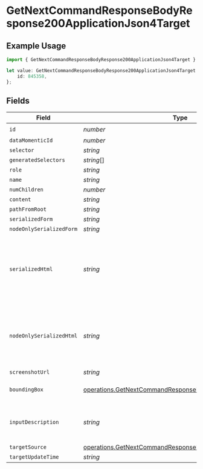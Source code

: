 # GetNextCommandResponseBodyResponse200ApplicationJson4Target

## Example Usage

```typescript
import { GetNextCommandResponseBodyResponse200ApplicationJson4Target } from "momentic/models/operations";

let value: GetNextCommandResponseBodyResponse200ApplicationJson4Target = {
    id: 845358,
};
```

## Fields

| Field                                                                                                                                  | Type                                                                                                                                   | Required                                                                                                                               | Description                                                                                                                            |
| -------------------------------------------------------------------------------------------------------------------------------------- | -------------------------------------------------------------------------------------------------------------------------------------- | -------------------------------------------------------------------------------------------------------------------------------------- | -------------------------------------------------------------------------------------------------------------------------------------- |
| `id`                                                                                                                                   | *number*                                                                                                                               | :heavy_check_mark:                                                                                                                     | N/A                                                                                                                                    |
| `dataMomenticId`                                                                                                                       | *number*                                                                                                                               | :heavy_minus_sign:                                                                                                                     | N/A                                                                                                                                    |
| `selector`                                                                                                                             | *string*                                                                                                                               | :heavy_minus_sign:                                                                                                                     | N/A                                                                                                                                    |
| `generatedSelectors`                                                                                                                   | *string*[]                                                                                                                             | :heavy_minus_sign:                                                                                                                     | N/A                                                                                                                                    |
| `role`                                                                                                                                 | *string*                                                                                                                               | :heavy_minus_sign:                                                                                                                     | N/A                                                                                                                                    |
| `name`                                                                                                                                 | *string*                                                                                                                               | :heavy_minus_sign:                                                                                                                     | N/A                                                                                                                                    |
| `numChildren`                                                                                                                          | *number*                                                                                                                               | :heavy_minus_sign:                                                                                                                     | N/A                                                                                                                                    |
| `content`                                                                                                                              | *string*                                                                                                                               | :heavy_minus_sign:                                                                                                                     | N/A                                                                                                                                    |
| `pathFromRoot`                                                                                                                         | *string*                                                                                                                               | :heavy_minus_sign:                                                                                                                     | N/A                                                                                                                                    |
| `serializedForm`                                                                                                                       | *string*                                                                                                                               | :heavy_minus_sign:                                                                                                                     | N/A                                                                                                                                    |
| `nodeOnlySerializedForm`                                                                                                               | *string*                                                                                                                               | :heavy_minus_sign:                                                                                                                     | N/A                                                                                                                                    |
| `serializedHtml`                                                                                                                       | *string*                                                                                                                               | :heavy_minus_sign:                                                                                                                     | pruned html including 1 neighbor and 1 layer of children. value for text inputs pruned.                                                |
| `nodeOnlySerializedHtml`                                                                                                               | *string*                                                                                                                               | :heavy_minus_sign:                                                                                                                     | outerHtml of the element without any children. value for text inputs pruned.                                                           |
| `screenshotUrl`                                                                                                                        | *string*                                                                                                                               | :heavy_minus_sign:                                                                                                                     | N/A                                                                                                                                    |
| `boundingBox`                                                                                                                          | [operations.GetNextCommandResponseBodyResponseBoundingBox](../../models/operations/getnextcommandresponsebodyresponseboundingbox.md)   | :heavy_minus_sign:                                                                                                                     | css pixel bounding box                                                                                                                 |
| `inputDescription`                                                                                                                     | *string*                                                                                                                               | :heavy_minus_sign:                                                                                                                     | the description that generated this cache                                                                                              |
| `targetSource`                                                                                                                         | [operations.GetNextCommandResponseBodyResponseTargetSource](../../models/operations/getnextcommandresponsebodyresponsetargetsource.md) | :heavy_minus_sign:                                                                                                                     | N/A                                                                                                                                    |
| `targetUpdateTime`                                                                                                                     | *string*                                                                                                                               | :heavy_minus_sign:                                                                                                                     | N/A                                                                                                                                    |